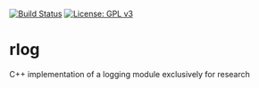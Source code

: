 [![Build Status](https://travis-ci.org/malithj/rlog.svg?branch=master)](https://travis-ci.org/malithj/rlog)
[![License: GPL v3](https://img.shields.io/badge/License-GPLv3-blue.svg)](https://www.gnu.org/licenses/gpl-3.0)
# rlog
C++ implementation of a logging module exclusively for research
